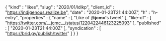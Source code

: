 {
  "kind" : "likes",
  "slug" : "2020/01/ldlkp",
  "client_id" : "https://indigenous.realize.be",
  "date" : "2020-01-23T21:44:00Z",
  "h" : "h-entry",
  "properties" : {
    "name" : [ "Like of @__jcmc__'s tweet" ],
    "like-of" : [ "https://twitter.com/__jcmc__/status/1220422446123225093" ],
    "published" : [ "2020-01-23T21:44:00Z" ],
    "syndication" : [ "https://brid.gy/publish/twitter" ]
  }
}
